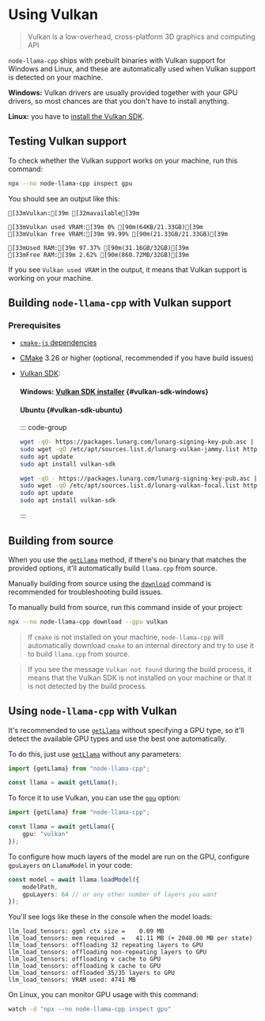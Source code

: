 # Using Vulkan
> Vulkan is a low-overhead, cross-platform 3D graphics and computing API

`node-llama-cpp` ships with prebuilt binaries with Vulkan support for Windows and Linux, and these are automatically used when Vulkan support is detected on your machine.

**Windows:** Vulkan drivers are usually provided together with your GPU drivers, so most chances are that you don't have to install anything.

**Linux:** you have to [install the Vulkan SDK](#vulkan-sdk-ubuntu).

## Testing Vulkan support
To check whether the Vulkan support works on your machine, run this command:
```bash
npx --no node-llama-cpp inspect gpu
```

You should see an output like this:
```ansi
[33mVulkan:[39m [32mavailable[39m

[33mVulkan used VRAM:[39m 0% [90m(64KB/21.33GB)[39m
[33mVulkan free VRAM:[39m 99.99% [90m(21.33GB/21.33GB)[39m

[33mUsed RAM:[39m 97.37% [90m(31.16GB/32GB)[39m
[33mFree RAM:[39m 2.62% [90m(860.72MB/32GB)[39m
```

If you see `Vulkan used VRAM` in the output, it means that Vulkan support is working on your machine.

## Building `node-llama-cpp` with Vulkan support
### Prerequisites
* [`cmake-js` dependencies](https://github.com/cmake-js/cmake-js#:~:text=projectRoot/build%20%20%20%20%20%20%20%20%20%20%20%20%20%20%20%20%20%20%20%20%20%20%20%20%20%20%20%20%20%20%5Bstring%5D-,Requirements%3A,-CMake)
* [CMake](https://cmake.org/download/) 3.26 or higher (optional, recommended if you have build issues)
* <a id="vulkan-sdk" />[Vulkan SDK](https://vulkan.lunarg.com/sdk/home):
  >
  #### Windows: [Vulkan SDK installer](https://sdk.lunarg.com/sdk/download/latest/windows/vulkan-sdk.exe) {#vulkan-sdk-windows}
  >
  #### Ubuntu {#vulkan-sdk-ubuntu}
  ::: code-group
  
  ```bash [Ubuntu 22.04]
  wget -qO- https://packages.lunarg.com/lunarg-signing-key-pub.asc | sudo tee /etc/apt/trusted.gpg.d/lunarg.asc
  sudo wget -qO /etc/apt/sources.list.d/lunarg-vulkan-jammy.list https://packages.lunarg.com/vulkan/lunarg-vulkan-jammy.list
  sudo apt update
  sudo apt install vulkan-sdk
  ```
  
  ```bash [Ubuntu 20.04]
  wget -qO - https://packages.lunarg.com/lunarg-signing-key-pub.asc | sudo apt-key add -
  sudo wget -qO /etc/apt/sources.list.d/lunarg-vulkan-focal.list https://packages.lunarg.com/vulkan/lunarg-vulkan-focal.list
  sudo apt update
  sudo apt install vulkan-sdk
  ```
  
  :::

## Building from source
When you use the [`getLlama`](../api/functions/getLlama) method, if there's no binary that matches the provided options, it'll automatically build `llama.cpp` from source.

Manually building from source using the [`download`](./cli/download) command is recommended for troubleshooting build issues.

To manually build from source, run this command inside of your project:
```bash
npx --no node-llama-cpp download --gpu vulkan
```

> If `cmake` is not installed on your machine, `node-llama-cpp` will automatically download `cmake` to an internal directory and try to use it to build `llama.cpp` from source.

> If you see the message `Vulkan not found` during the build process,
> it means that the Vulkan SDK is not installed on your machine or that it is not detected by the build process.

## Using `node-llama-cpp` with Vulkan
It's recommended to use [`getLlama`](../api/functions/getLlama) without specifying a GPU type, so it'll detect the available GPU types and use the best one automatically.

To do this, just use [`getLlama`](../api/functions/getLlama) without any parameters:
```typescript
import {getLlama} from "node-llama-cpp";

const llama = await getLlama();
```

To force it to use Vulkan, you can use the [`gpu`](../api/type-aliases/LlamaOptions#gpu) option:
```typescript
import {getLlama} from "node-llama-cpp";

const llama = await getLlama({
    gpu: "vulkan"
});
```
To configure how much layers of the model are run on the GPU, configure `gpuLayers` on `LlamaModel` in your code:
```typescript
const model = await llama.loadModel({
    modelPath,
    gpuLayers: 64 // or any other number of layers you want
});
```

You'll see logs like these in the console when the model loads:
```
llm_load_tensors: ggml ctx size =    0.09 MB
llm_load_tensors: mem required  =   41.11 MB (+ 2048.00 MB per state)
llm_load_tensors: offloading 32 repeating layers to GPU
llm_load_tensors: offloading non-repeating layers to GPU
llm_load_tensors: offloading v cache to GPU
llm_load_tensors: offloading k cache to GPU
llm_load_tensors: offloaded 35/35 layers to GPU
llm_load_tensors: VRAM used: 4741 MB
```

On Linux, you can monitor GPU usage with this command:
```bash
watch -d "npx --no node-llama-cpp inspect gpu"
```
